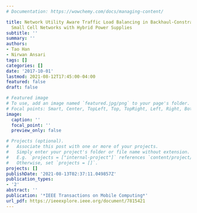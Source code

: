 ```yaml
---
# Documentation: https://wowchemy.com/docs/managing-content/

title: Network Utility Aware Traffic Load Balancing in Backhaul-Constrained Cache-Enabled
  Small Cell Networks with Hybrid Power Supplies
subtitle: ''
summary: ''
authors:
- Tao Han
- Nirwan Ansari
tags: []
categories: []
date: '2017-10-01'
lastmod: 2021-08-12T17:45:00-04:00
featured: false
draft: false

# Featured image
# To use, add an image named `featured.jpg/png` to your page's folder.
# Focal points: Smart, Center, TopLeft, Top, TopRight, Left, Right, BottomLeft, Bottom, BottomRight.
image:
  caption: ''
  focal_point: ''
  preview_only: false

# Projects (optional).
#   Associate this post with one or more of your projects.
#   Simply enter your project's folder or file name without extension.
#   E.g. `projects = ["internal-project"]` references `content/project/deep-learning/index.md`.
#   Otherwise, set `projects = []`.
projects: []
publishDate: '2021-08-13T02:37:11.049857Z'
publication_types:
- '2'
abstract: ''
publication: '*IEEE Transactions on Mobile Computing*'
url_pdf: https://ieeexplore.ieee.org/document/7815421
---
```

